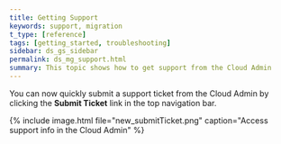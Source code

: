 ```yaml
---
title: Getting Support
keywords: support, migration
t_type: [reference]
tags: [getting_started, troubleshooting]
sidebar: ds_gs_sidebar
permalink: ds_mg_support.html
summary: This topic shows how to get support from the Cloud Admin
---
```

You can now quickly submit a support ticket from the Cloud Admin by clicking the **Submit Ticket** link in the top navigation bar.

{% include image.html file="new_submitTicket.png" caption="Access support info in the Cloud Admin" %}
